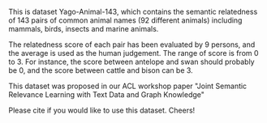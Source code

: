 This is dataset Yago-Animal-143, which contains the semantic relatedness 
of 143 pairs of common animal names (92 different animals) including 
mammals, birds, insects and marine animals.

The relatedness score of each pair has been evaluated by 9 persons, and 
the average is used as the human judgement. The range of score is from 
0 to 3. For instance, the score between antelope and swan should probably 
be 0, and the score between cattle and bison can be 3.

This dataset was proposed in our ACL workshop paper 
"Joint Semantic Relevance Learning with Text Data and Graph Knowledge"

Please cite if you would like to use this dataset. Cheers!
